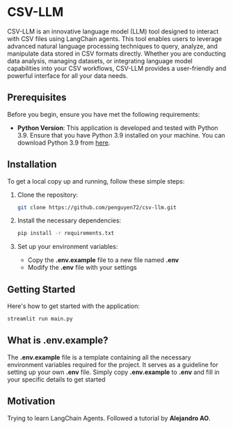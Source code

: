 # CSV-LLM

CSV-LLM is an innovative language model (LLM) tool designed to interact with CSV files using LangChain agents. This tool enables users to leverage advanced natural language processing techniques to query, analyze, and manipulate data stored in CSV formats directly. Whether you are conducting data analysis, managing datasets, or integrating language model capabilities into your CSV workflows, CSV-LLM provides a user-friendly and powerful interface for all your data needs.

## Prerequisites

Before you begin, ensure you have met the following requirements:

- **Python Version**: This application is developed and tested with Python 3.9. Ensure that you have Python 3.9 installed on your machine. You can download Python 3.9 from [here](https://www.python.org/downloads/release/python-390/).

## Installation

To get a local copy up and running, follow these simple steps:

1. Clone the repository:

   ```bash
   git clone https://github.com/penguyen72/csv-llm.git
   ```

2. Install the necessary dependencies:

   ```bash
   pip install -r requirements.txt
   ```

3. Set up your environment variables:
   - Copy the **.env.example** file to a new file named **.env**
   - Modify the **.env** file with your settings

## Getting Started

Here's how to get started with the application:

```bash
streamlit run main.py
```

## What is .env.example?

The **.env.example** file is a template containing all the necessary environment variables required for the project. It serves as a guideline for setting up your own **.env** file. Simply copy **.env.example** to **.env** and fill in your specific details to get started

## Motivation

Trying to learn LangChain Agents. Followed a tutorial by **Alejandro AO**.

